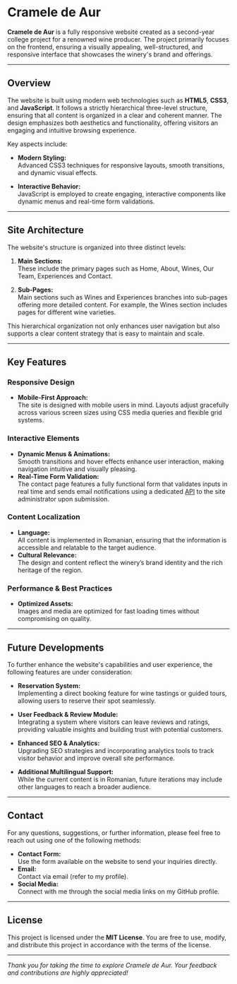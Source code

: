 # Cramele de Aur

**Cramele de Aur** is a fully responsive website created as a second-year college project for a renowned wine producer. The project primarily focuses on the frontend, ensuring a visually appealing, well-structured, and responsive interface that showcases the winery's brand and offerings.

---

## Overview

The website is built using modern web technologies such as **HTML5**, **CSS3**, and **JavaScript**. It follows a strictly hierarchical three-level structure, ensuring that all content is organized in a clear and coherent manner. The design emphasizes both aesthetics and functionality, offering visitors an engaging and intuitive browsing experience.

Key aspects include:

- **Modern Styling:**  
  Advanced CSS3 techniques for responsive layouts, smooth transitions, and dynamic visual effects.
  
- **Interactive Behavior:**  
  JavaScript is employed to create engaging, interactive components like dynamic menus and real-time form validations.

---

## Site Architecture

The website's structure is organized into three distinct levels:

1. **Main Sections:**  
   These include the primary pages such as Home, About, Wines, Our Team, Experiences and Contact.
   
2. **Sub-Pages:**  
    Main sections such as Wines and Experiences branches into sub-pages offering more detailed content. For example, the Wines section includes pages for different wine varieties.


This hierarchical organization not only enhances user navigation but also supports a clear content strategy that is easy to maintain and scale.

---

## Key Features

### Responsive Design
- **Mobile-First Approach:**  
  The site is designed with mobile users in mind. Layouts adjust gracefully across various screen sizes using CSS media queries and flexible grid systems.

### Interactive Elements
- **Dynamic Menus & Animations:**  
  Smooth transitions and hover effects enhance user interaction, making navigation intuitive and visually pleasing.
- **Real-Time Form Validation:**  
  The contact page features a fully functional form that validates inputs in real time and sends email notifications using a dedicated [API](https://github.com/emailjs-com/emailjs-sdk) to the site administrator upon submission.

### Content Localization
- **Language:**  
  All content is implemented in Romanian, ensuring that the information is accessible and relatable to the target audience.
- **Cultural Relevance:**  
  The design and content reflect the winery’s brand identity and the rich heritage of the region.

### Performance & Best Practices
- **Optimized Assets:**  
  Images and media are optimized for fast loading times without compromising on quality.

---

## Future Developments

To further enhance the website's capabilities and user experience, the following features are under consideration:

- **Reservation System:**  
  Implementing a direct booking feature for wine tastings or guided tours, allowing users to reserve their spot seamlessly.
  
- **User Feedback & Review Module:**  
  Integrating a system where visitors can leave reviews and ratings, providing valuable insights and building trust with potential customers.
  
- **Enhanced SEO & Analytics:**  
  Upgrading SEO strategies and incorporating analytics tools to track visitor behavior and improve overall site performance.
  
- **Additional Multilingual Support:**  
  While the current content is in Romanian, future iterations may include other languages to reach a broader audience.

---

## Contact

For any questions, suggestions, or further information, please feel free to reach out using one of the following methods:

- **Contact Form:**  
  Use the form available on the website to send your inquiries directly.
- **Email:**  
  Contact via email (refer to my profile).
- **Social Media:**  
  Connect with me through the social media links on my GitHub profile.

---

## License

This project is licensed under the **MIT License**. You are free to use, modify, and distribute this project in accordance with the terms of the license.

---

*Thank you for taking the time to explore Cramele de Aur. Your feedback and contributions are highly appreciated!*
